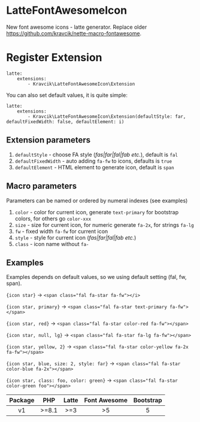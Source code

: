 # LatteFontAwesomeIcon
New font awesome icons - latte generator. Replace older https://github.com/kravcik/nette-macro-fontawesome.

# Register Extension

```neon
latte:
	extensions: 
		- Kravcik\LatteFontAwesomeIcon\Extension
```

You can also set default values, it is quite simple:

```neon
latte:
	extensions: 
		- Kravcik\LatteFontAwesomeIcon\Extension(defaultStyle: far, defaultFixedWidth: false, defaultElement: i)
```

## Extension parameters

1. `defaultStyle` - choose FA style (_fas|far|fal|fab etc._), default is `fal`
2. `defaultFixedWidth` - auto adding `fa-fw` to icons, defaults is `true`
3. `defaultElement` - HTML element to generate icon, default is `span`

## Macro parameters
Parameters can be named or ordered by numeral indexes (see examples)

1. `color` - color for current icon, generate `text-primary` for bootstrap colors, for others go `color-xxx`
2. `size` - size for current icon, for numeric generate `fa-2x`, for strings `fa-lg`
3. `fw` - fixed width `fa-fw` for current icon
4. `style` - style for current icon (_fas|far|fal|fab etc._)
5. `class` - icon name without `fa-`

## Examples

Examples depends on default values, so we using default setting (fal, fw, span).

`{icon star}` -> `<span class="fal fa-star fa-fw"></i>`

`{icon star, primary}` -> `<span class="fal fa-star text-primary fa-fw"></span>`

`{icon star, red}` -> `<span class="fal fa-star color-red fa-fw"></span>`

`{icon star, null, lg}` -> `<span class="fal fa-star fa-lg fa-fw"></span>`

`{icon star, yellow, 2}` -> `<span class="fal fa-star color-yellow fa-2x fa-fw"></span>`

`{icon star, blue, size: 2, style: far}` -> `<span class="fal fa-star color-blue fa-2x"></span>`

`{icon star, class: foo, color: green}` -> `<span class="fal fa-star color-green foo"></span>`


Package |   PHP   |  Latte  | Font Awesome | Bootstrap |
:------:|:-------:|:-------:|:------------:|:---------:|
   v1   | \>=8.1  | \>=3    |      \>5     |     5     |